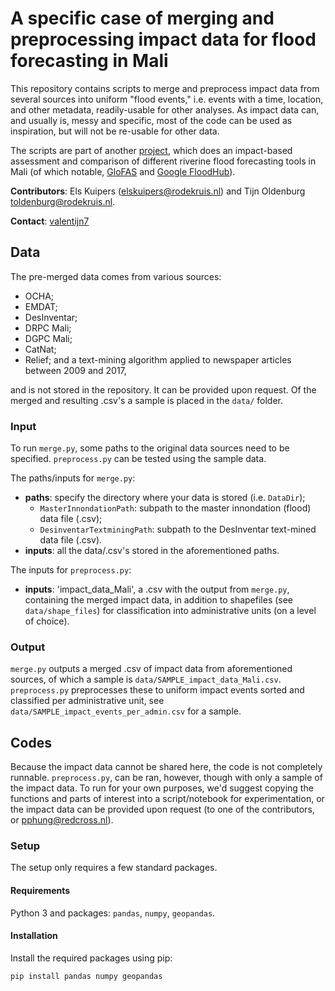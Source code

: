 # **A specific case of merging and preprocessing impact data for flood forecasting in Mali**

This repository contains scripts to merge and preprocess impact data from several sources into uniform "flood events," i.e. events with a time, location, and other metadata, readily-usable for other analyses.
As impact data can, and usually is, messy and specific, most of the code can be used as inspiration, but will not be re-usable for other data.

The scripts are part of another [project](https://github.com/rodekruis/river-flood-data-analysis), which does an impact-based assessment and comparison of different riverine flood forecasting tools in Mali (of which notable, [GloFAS](https://global-flood.emergency.copernicus.eu/) and [Google FloodHub](https://sites.research.google/floods/l/0/0/3)).

**Contributors**: Els Kuipers ([elskuipers@rodekruis.nl](mailto:elskuipers@rodekruis.nl)) and Tijn Oldenburg [toldenburg@rodekruis.nl](mailto:toldenburg@rodekruis.nl).

**Contact**: [valentijn7](https://github.com/valentijn7)

## **Data**

The pre-merged data comes from various sources:
- OCHA;
- EMDAT;
- DesInventar;
- DRPC Mali;
- DGPC Mali;
- CatNat;
- Relief; 
and a text-mining algorithm applied to newspaper articles between 2009 and 2017,

and is not stored in the repository. It can be provided upon request. Of the merged and resulting .csv's a sample is placed in the ``data/`` folder.

### **Input**

To run ``merge.py``, some paths to the original data sources need to be specified. ``preprocess.py`` can be tested using the sample data.

The paths/inputs for ``merge.py``:
- **paths**: specify the directory where your data is stored (i.e. ``DataDir``);
    - `MasterInnondationPath`: subpath to the master innondation (flood) data file (.csv);
    - `DesinventarTextminingPath`: subpath to the DesInventar text-mined data file (.csv).
- **inputs**: all the data/.csv's stored in the aforementioned paths.

The inputs for ``preprocess.py``:
- **inputs**: 'impact_data_Mali', a .csv with the output from ``merge.py``, containing the merged impact data, in addition to shapefiles (see ``data/shape_files``) for classification into administrative units (on a level of choice).

### Output

``merge.py`` outputs a merged .csv of impact data from aforementioned sources, of which a sample is ``data/SAMPLE_impact_data_Mali.csv``. ``preprocess.py`` preprocesses these to uniform impact events sorted and classified per administrative unit, see ``data/SAMPLE_impact_events_per_admin.csv`` for a sample.

## Codes

Because the impact data cannot be shared here, the code is not completely runnable. ``preprocess.py``, can be ran, however, though with only a sample of the impact data. To run for your own purposes, we'd suggest copying the functions and parts of interest into a script/notebook for experimentation, or the impact data can be provided upon request (to one of the contributors, or [pphung@redcross.nl](pphung@redcross.nl)).

### Setup

The setup only requires a few standard packages.

#### Requirements

Python 3 and packages: `pandas`, `numpy`, `geopandas`.

#### Installation

Install the required packages using pip:

```bash
pip install pandas numpy geopandas

